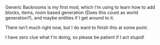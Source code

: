 Generic Backrooms is my first mod, which I'm using to learn how to add blocks, items, room based generation (Does this count as world generation?), and maybe entities if I get around to it.

There isn't much right now, but I do want to finish this at some point.

I have zero clue what I'm doing, so please be patient if I act stupid!
